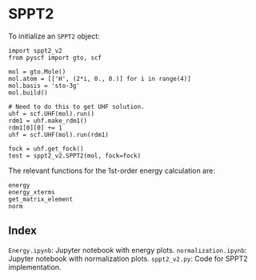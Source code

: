 # SPPT2
To initialize an `SPPT2` object:

```
import sppt2_v2
from pyscf import gto, scf

mol = gto.Mole()
mol.atom = [['H', (2*i, 0., 0.)] for i in range(4)]
mol.basis = 'sto-3g'
mol.build()

# Need to do this to get UHF solution.
uhf = scf.UHF(mol).run()
rdm1 = uhf.make_rdm1()
rdm1[0][0] += 1
uhf = scf.UHF(mol).run(rdm1)

fock = uhf.get_fock()
test = sppt2_v2.SPPT2(mol, fock=fock)
```

The relevant functions for the 1st-order energy calculation are:
```
energy
energy_xterms
get_matrix_element
norm
```

## Index
`Energy.ipynb`: Jupyter notebook with energy plots.
`normalization.ipynb`: Jupyter notebook with normalization plots.
`sppt2_v2.py`: Code for SPPT2 implementation.
